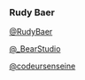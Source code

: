 ###  Rudy Baer


<a href="https://twitter.com/RudyBaer" target="_blank">@RudyBaer</a>

<a href="https://twitter.com/_BearStudio" target="_blank">@_BearStudio</a>

<a href="https://twitter.com/codeursenseine" target="_blank">@codeursenseine</a>


